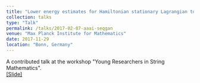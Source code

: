 ```yaml
---
title: "Lower energy estimates for Hamiltonian stationary Lagrangian tori in CP^2"
collection: talks
type: "Talk"
permalink: /talks/2017-02-07-aaai-seqgan
venue: "Max Planck Institute for Mathematics"
date: 2017-11-29
location: "Bonn, Germany"
---
```


A contributed talk at the workshop "Young Researchers in String Mathematics". <br>
[[Slide]](http://lantaoyu.github.io/files/2017-02-07-aaai-seqgan.pdf)

